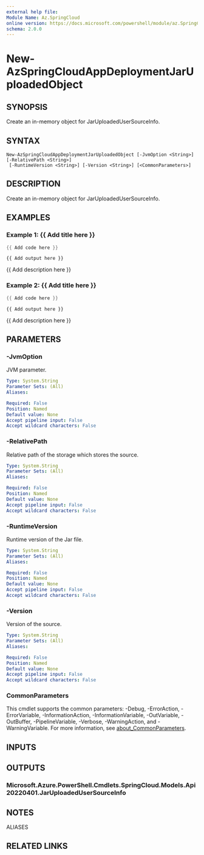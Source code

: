 ```yaml
---
external help file:
Module Name: Az.SpringCloud
online version: https://docs.microsoft.com/powershell/module/az.SpringCloud/new-AzSpringCloudAppDeploymentJarUploadedObject
schema: 2.0.0
---
```


# New-AzSpringCloudAppDeploymentJarUploadedObject

## SYNOPSIS
Create an in-memory object for JarUploadedUserSourceInfo.

## SYNTAX

```
New-AzSpringCloudAppDeploymentJarUploadedObject [-JvmOption <String>] [-RelativePath <String>]
 [-RuntimeVersion <String>] [-Version <String>] [<CommonParameters>]
```

## DESCRIPTION
Create an in-memory object for JarUploadedUserSourceInfo.

## EXAMPLES

### Example 1: {{ Add title here }}
```powershell
{{ Add code here }}
```

```output
{{ Add output here }}
```

{{ Add description here }}

### Example 2: {{ Add title here }}
```powershell
{{ Add code here }}
```

```output
{{ Add output here }}
```

{{ Add description here }}

## PARAMETERS

### -JvmOption
JVM parameter.

```yaml
Type: System.String
Parameter Sets: (All)
Aliases:

Required: False
Position: Named
Default value: None
Accept pipeline input: False
Accept wildcard characters: False
```

### -RelativePath
Relative path of the storage which stores the source.

```yaml
Type: System.String
Parameter Sets: (All)
Aliases:

Required: False
Position: Named
Default value: None
Accept pipeline input: False
Accept wildcard characters: False
```

### -RuntimeVersion
Runtime version of the Jar file.

```yaml
Type: System.String
Parameter Sets: (All)
Aliases:

Required: False
Position: Named
Default value: None
Accept pipeline input: False
Accept wildcard characters: False
```

### -Version
Version of the source.

```yaml
Type: System.String
Parameter Sets: (All)
Aliases:

Required: False
Position: Named
Default value: None
Accept pipeline input: False
Accept wildcard characters: False
```

### CommonParameters
This cmdlet supports the common parameters: -Debug, -ErrorAction, -ErrorVariable, -InformationAction, -InformationVariable, -OutVariable, -OutBuffer, -PipelineVariable, -Verbose, -WarningAction, and -WarningVariable. For more information, see [about_CommonParameters](http://go.microsoft.com/fwlink/?LinkID=113216).

## INPUTS

## OUTPUTS

### Microsoft.Azure.PowerShell.Cmdlets.SpringCloud.Models.Api20220401.JarUploadedUserSourceInfo

## NOTES

ALIASES

## RELATED LINKS


